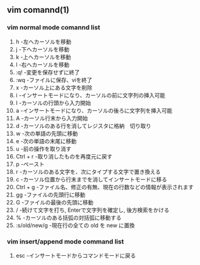 ## vim comannd(1)

### vim normal mode comannd list

1. h -左へカーソルを移動
1. j -下へカーソルを移動	
1. k -上へカーソルを移動
1. l -右へカーソルを移動
1. :q! -変更を保存せずに終了
1. :wq -ファイルに保存、viを終了
1. x -カーソル上にある文字を削除
1. i -インサートモードになり、カーソルの前に文字列の挿入可能
1. I -カーソルの行頭から入力開始
1. a -インサートモードになり、カーソルの後ろに文字列を挿入可能
1. A -カーソル行末から入力開始
1. d -カーソルのある行を消してレジスタに格納　切り取り
1. w -次の単語の先頭に移動
1. e -次の単語の末尾に移動
1. u -前の操作を取り消す
1. Ctrl + r -取り消したものを再度元に戻す
1. p -ペースト
1. r -カーソルのある文字を、次にタイプする文字で置き換える
1. c -カーソル位置から行末までを消してインサートモードに移る
1. Ctrl + g -ファイル名、修正の有無、現在の行数などの情報が表示されます
1. gg -ファイルの先頭行に移動
1. G -ファイルの最後の先頭に移動
1. / -続けて文字を打ち, Enterで文字列を確定し, 後方検索をかける
1. % -カーソルのある括弧の対括弧に移動する
1. :s/old/new/g -現在行の全ての old を new に置換

### vim insert/append mode command list

1. esc -インサートモードからコマンドモードに戻る
